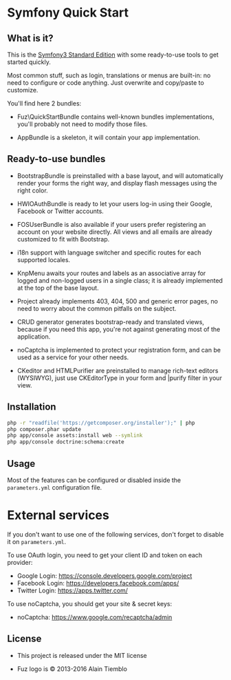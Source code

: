 Symfony Quick Start
========================

## What is it?

This is the [Symfony3 Standard Edition](https://github.com/symfony/symfony-standard) with some ready-to-use tools to get started quickly.

Most common stuff, such as login, translations or menus are built-in: no need to configure or code anything. Just overwrite and copy/paste to customize.

You'll find here 2 bundles:

- Fuz\QuickStartBundle contains well-known bundles implementations, you'll probably not need to modify those files.

- AppBundle is a skeleton, it will contain your app implementation.

## Ready-to-use bundles

- BootstrapBundle is preinstalled with a base layout, and will automatically render your forms the right way, and display flash messages using the right color.

- HWIOAuthBundle is ready to let your users log-in using their Google, Facebook or Twitter accounts.

- FOSUserBundle is also available if your users prefer registering an account on your website directly. All views and all emails are already customized to fit with Bootstrap.

- i18n support with language switcher and specific routes for each supported locales.

- KnpMenu awaits your routes and labels as an associative array for logged and non-logged users in a single class; it is already implemented at the top of the base layout.

- Project already implements 403, 404, 500 and generic error pages, no need to worry about the common pitfalls on the subject.

- CRUD generator generates bootstrap-ready and translated views, because if you need this app, you're not against generating most of the application.

- noCaptcha is implemented to protect your registration form, and can be used as a service for your other needs.

- CKeditor and HTMLPurifier are preinstalled to manage rich-text editors (WYSIWYG), just use CKEditorType in your form and |purify filter in your view.

## Installation

```sh
php -r "readfile('https://getcomposer.org/installer');" | php
php composer.phar update
php app/console assets:install web --symlink
php app/console doctrine:schema:create
```

## Usage

Most of the features can be configured or disabled inside the `parameters.yml` configuration file.

# External services

If you don't want to use one of the following services, don't forget to disable it on `parameters.yml`.

To use OAuth login, you need to get your client ID and token on each provider:

- Google Login: https://console.developers.google.com/project
- Facebook Login: https://developers.facebook.com/apps/
- Twitter Login: https://apps.twitter.com/

To use noCaptcha, you should get your site & secret keys:

- noCaptcha: https://www.google.com/recaptcha/admin

## License

- This project is released under the MIT license

- Fuz logo is © 2013-2016 Alain Tiemblo

